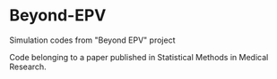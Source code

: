 # Beyond-EPV
Simulation codes from "Beyond EPV" project


Code belonging to a paper published in Statistical Methods in Medical Research.
